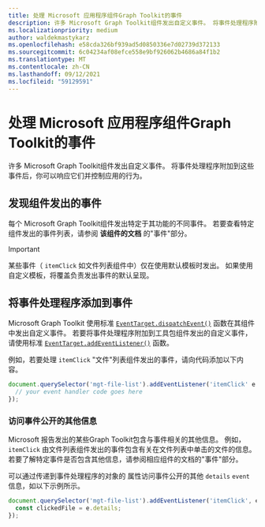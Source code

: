 ```yaml
---
title: 处理 Microsoft 应用程序组件Graph Toolkit的事件
description: 许多 Microsoft Graph Toolkit组件发出自定义事件。 将事件处理程序附加到这些事件后，你可以响应它们并控制应用的行为。
ms.localizationpriority: medium
author: waldekmastykarz
ms.openlocfilehash: e58cda326bf939ad5d0850336e7d02739d372133
ms.sourcegitcommit: 6c04234af08efce558e9bf926062b4686a84f1b2
ms.translationtype: MT
ms.contentlocale: zh-CN
ms.lasthandoff: 09/12/2021
ms.locfileid: "59129591"
---
```

# <a name="handle-events-exposed-by-microsoft-graph-toolkit-components"></a>处理 Microsoft 应用程序组件Graph Toolkit的事件

许多 Microsoft Graph Toolkit组件发出自定义事件。 将事件处理程序附加到这些事件后，你可以响应它们并控制应用的行为。

## <a name="discover-which-events-components-emit"></a>发现组件发出的事件

每个 Microsoft Graph Toolkit组件发出特定于其功能的不同事件。 若要查看特定组件发出的事件列表，请参阅 **该组件的文档** 的"事件"部分。

> [!IMPORTANT]
> 某些事件（ `itemClick` 如文件列表组件中）仅在使用默认模板时发出。 如果使用自定义模板，将覆盖负责发出事件的默认呈现。

## <a name="add-event-handlers-to-events"></a>将事件处理程序添加到事件

Microsoft Graph Toolkit 使用标准 [`EventTarget.dispatchEvent()`](https://developer.mozilla.org/docs/Web/API/EventTarget/dispatchEvent) 函数在其组件中发出自定义事件。 若要将事件处理程序附加到工具包组件发出的自定义事件，请使用标准 [`EventTarget.addEventListener()`](https://developer.mozilla.org/docs/Web/API/EventTarget/addEventListener) 函数。

例如，若要处理 `itemClick` "文件"列表组件发出的事件，请向代码添加以下内容。

```javascript
document.querySelector('mgt-file-list').addEventListener('itemClick' e => {
  // your event handler code goes here
});
```

### <a name="access-additional-information-exposed-by-the-event"></a>访问事件公开的其他信息

Microsoft 报告发出的某些Graph Toolkit包含与事件相关的其他信息。 例如， `itemClick` 由文件列表组件发出的事件包含有关在文件列表中单击的文件的信息。 若要了解特定事件是否包含其他信息，请参阅相应组件的文档的"事件"部分。

可以通过传递到事件处理程序的对象的 属性访问事件公开的其他 `details` `event` 信息，如以下示例所示。

```javascript
document.querySelector('mgt-file-list').addEventListener('itemClick', e => {
  const clickedFile = e.details;
});
```
